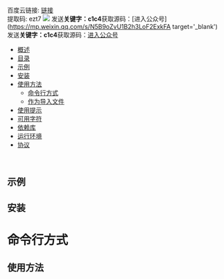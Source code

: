 百度云链接: [链接](https://pan.baidu.com/s/1xELU-Dbkr4qCsZkfRjwPeQ)  
提取码: ezt7 
![](https://4tmm.com/pic/7ace6d836e1249ccad2f3bfdb57d9e41.jpg)
发送**关键字：c1c4**获取源码：[进入公众号](https://mp.weixin.qq.com/s/N5B9oZvU1B2h3LoF2ExkFA target='_blank')   
发送**关键字：c1c4**获取源码：[进入公众号](https://mp.weixin.qq.com/s/N5B9oZvU1B2h3LoF2ExkFA '_blank')  
* [概述](#概述)  
* [目录](#目录)  
* [示例](#示例)  
* [安装](#安装)  
* [使用方法](#使用方法)  
  * [命令行方式](#命令行方式)  
  * [作为导入文件](#作为导入文件)  
* [使用提示](#使用提示)  
* [可用字符](#可用字符)  
* [依赖库](#依赖库)  
* [运行环境](#运行环境)  
* [协议](#协议)  


​

## 示例  






































## 安装  



















# 命令行方式


















## 使用方法  
